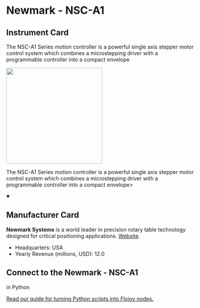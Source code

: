 
# Newmark - NSC-A1


## Instrument Card

<div className="flex">

<div>

The NSC-A1 Series motion controller is a powerful single axis stepper motor control system which combines a microstepping driver with a programmable controller into a compact envelope

</div>

<img width="256" src="https://v5.airtableusercontent.com/v1/19/19/1691539200000/xbonQT-nu_NZJYfTlKyJSA/kOE5WFl3IAB636-QhZ0Py0ogsmzpXPC-7p3wn0rJkFdbP_-TW-OEshgSFLTyOlPKU2QbNLeEZHs6Wiq3yr77PnwRto62WwYi4-pNqkiE18JPSi4UgNs2cRZhQacI3hM8KbVPcg8FSki2CVQH9tP9JQ/GzMlpKc5FdaFlokB9ShbUZc_63mxx-l5vslHTn8vmrc"/>

</div>

The NSC-A1 Series motion controller is a powerful single axis stepper motor control system which combines a microstepping driver with a programmable controller into a compact envelope>

<details open>
<summary><h2>Manufacturer Card</h2></summary>

**Newmark Systems** is a world leader in precision rotary table technology designed for critical positioning applications. <a href="https://www.newmarksystems.com/">Website</a>.

<ul>
  <li>Headquarters: USA</li>
  <li>Yearly Revenue (millions, USD): 12.0</li>
</ul>
</details>

## Connect to the Newmark - NSC-A1
 in Python

[Read our guide for turning Python scripts into Flojoy nodes.](https://docs.flojoy.ai/custom-nodes/creating-custom-node/)


